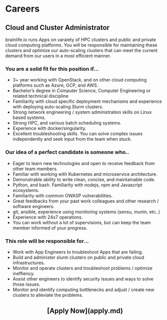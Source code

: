 <style> #disqus_thread, #__comments { display: none } </style>

# Careers

## Cloud and Cluster Administrator

brainlife.io runs Apps on varaiety of HPC clusters and public and private cloud computing platforms. You will be responsible for maintaining these clusters and optimize our auto-scaling clusters that can meet the current demand from our users in a most efficient manner.

### You are a solid fit for this position if...

* 3+ year working with OpenStack, and on other cloud computing platforms such as Azure, GCP, and AWS.
* Bachelor’s degree in Computer Science, Computer Engineering or related technical discipline
* Familiarity with cloud specific deployment mechanisms and experience with deploying auto-scaling Slurm clusters.
* Strong network engineering / system administration skills on Linux based systems.
* Strong HPC, and various batch scheduling systems.
* Experience with docker/singularity. 
* Excellent troubleshooting skills. You can solve complex issues independently and seek input from the team when stuck.

### Our idea of a perfect candidate is someone who..

* Eager to learn new technologies and open to receive feedback from other team members.
* Familiar with working with Kubernetes and microservice architecture.
* Demonstrable ability to write clean, concise, and maintainable code.
* Python, and bash. Familiarity with nodejs, npm and Javascript ecosystems.
* Familiarity with common OWASP vulnerabilities.
* Great feedbacks from your past work colleagues and other research / software engineers.
* git, ansible, experience using monitoring systems (sensu, munin, etc..)
* Experience with 24x7 operations.
* You can work without a lot of supervisions, but can keep the team member informed of your progress.

### This role will be responsible for...

* Work with App Engineers to troubleshoot Apps that are failing.
* Build and administer slurm clusters on public and private cloud infrastructures.
* Monitor and operate clusters and troubleshoot problems / optimize ineffiency.
* Assist other engineers to identify security issues and ways to solve those issues.
* Monitor and identify computing bottlenecks and adjust / create new clusters to alleviate the problems.

<center><h2>[Apply Now](apply.md)</h2></center>
